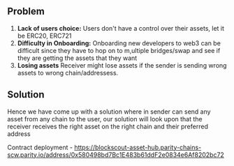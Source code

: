 

## Problem

1. **Lack of users choice:** Users don't have a control over their assets, let it be ERC20, ERC721
2. **Difficulty in Onboarding:** Onboarding new developers to web3 can be difficult since they have to hop on to m,ultiple bridges/swap and see if they are getting the assets that they want
3. **Losing assets** Receiver might lose assets if the sender is sending wrong assets to wrong chain/addressess.
   



## Solution
Hence we have come up with a solution where in sender can send any asset from any chain to the user, our solution will look upon that the receiver receives the right asset on the right chain and their preferred address


Contract deployment - https://blockscout-asset-hub.parity-chains-scw.parity.io/address/0x580498bd7Bc1E483b61ddF2e0834e6Af8202bc72




